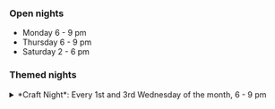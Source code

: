 ### Open nights

* Monday 6 - 9 pm
* Thursday 6 - 9 pm
* Saturday 2 - 6 pm

### Themed nights

<details class="themed-night" markdown=1><summary><span markdown=1>*Craft Night*</span>: Every 1st and 3rd Wednesday of the month, 6 - 9 pm</summary>

Alex H and Alfie will be opening up to do crafts, from sewing, clothes alterations, and upholstery, through origami, pom-pom making, felting, and more. Basically anything that doesn't involve a laptop!

Feel free to come to the space to do whatever you'd normally do, or join us in exploring craft and physical things! We are by no means experts but we can offer our knowledge and experience.

There are lots of needles, thread, and offcut material, so without bringing anything you could make a cushion, a clothes alteration, play with origami or pom-poms, or attempt a little leatherworking. Or, bring your own materials and give something crafty a go that you've been meaning to for a while!

Every 1st and 3rd Wednesday of the month from 6pm-9pm.

</details>

<!-- This will not show without js -->
<div id="next-days" style="margin-top: 1em; margin-bottom: 1em;"></div>

<script src="https://cdn.jsdelivr.net/npm/date-fns@4.1.0/cdn.min.js"></script>
<script src="https://cdn.jsdelivr.net/npm/rrule@2.8.1/dist/es5/rrule.min.js"></script>
<script>
    const dateFormat = "EEEE, do 'of' MMMM";
    // calculate future days
    const lookahead = "for 3";
    const pairs = {
        "Monday": `Every Monday ${lookahead}`,
        "Thursday": `Every Thursday ${lookahead}`,
        "Wednesday": `Every month on the 1st Wednesday and 3rd Wednesday ${lookahead}`,
        "Saturday": `Every Saturday ${lookahead}`,
    };
    const allSessions = Object.values(pairs).map(v => 
        rrule.RRule.fromText(v).all()
    ).flat().sort((a, b) => a - b).slice(0, 5);
    console.log(allSessions);
    // display future days
    const nextDays = document.getElementById("next-days");
    const title = document.createElement("h4");
    title.textContent = "Next 5 Open Nights";
    title.style = "margin: 0; padding: 0;";
    nextDays.appendChild(title);
    const list = document.createElement("ul");
    allSessions.forEach(date => {
        const li = document.createElement("li");
        li.textContent = dateFns.format(date, dateFormat);
        list.appendChild(li);
    });
    nextDays.appendChild(list);

</script>